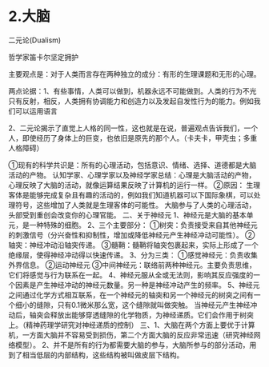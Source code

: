 # 2.大脑

二元论(Dualism)

哲学家笛卡尔坚定拥护

主要观点是：对于人类而言存在两种独立的成分：有形的生理课题和无形的心理。

两点论据：1、有些事情，人类可以做到，机器永远不可能做到。人类的行为不光只有反射，相反，人类拥有协调能力和创造力以及发起自发性行为的能力。例如我们可以运用语言

​               2、二元论揭示了直觉上人格的同一性，这也就是在说，普遍观点告诉我们，一个人，即使经历了身体上的巨变，也依旧是原先的那个人。（卡夫卡，甲壳虫；多重人格障碍）

①现有的科学共识是：所有的心理活动，包括意识、情绪、选择、道德都是大脑活动的产物。
认知学家、心理学家以及神经学家总结：心理是大脑活动的产物，心理反映了大脑的活动，就像运算结果反映了计算机的运行一样。
②原因：
生理客体是能够完成复杂且有趣的活动的，例如我们知道机器可以下国际象棋，可以处理符号，这些增加了人类就是生理客体的可能性。
大脑参与了人类的心理活动，头部受到重创会改变你的心理官能。
二、关于神经元
1、神经元是大脑的基本单元，是一种特殊的细胞。
2、三个主要部分：
①树突：负责接受来自其他神经元的刺激信号（分兴奋性和抑制性，增加或降低神经元产生神经冲动可能性）。
②轴突：神经冲动沿轴突传递。
③髓鞘：髓鞘将轴突包裹起来，实际上形成了一个绝缘层，使得神经冲动得以快速传递。
3、分为三类：
①感觉神经元：负责收集外界信息。
②运动神经元
③中间神经元：联络前两种神经元。主要负责思维，它们将感觉与行为联系在一起。
4、神经元服从全或无法则，影响其反应强度的一个因素是产生神经冲动的神经元数量。另一种是神经冲动产生的频率。
5、神经元之间通过化学方式相互联系，在一个神经元的轴突和另一个神经元的树突之间有一个细小的缝隙，只有0.1微米那么宽，这个缝隙就叫做突触。
当神经元产生神经冲动后，轴突会释放出能够穿透缝隙的化学物质，为神经递质。它们会作用于树突上。（精神药理学研究对神经递质的控制）
三、1、大脑在两个方面上要优于计算机，一方面大脑并不容易受到损伤，第二个方面大脑的反应非常迅速（研究神经网络模型）。
2、并不是所有的行为都需要大脑的参与，大脑所参与的部分活动，用到了相当低层的内部结构，这些结构被叫做皮层下结构。